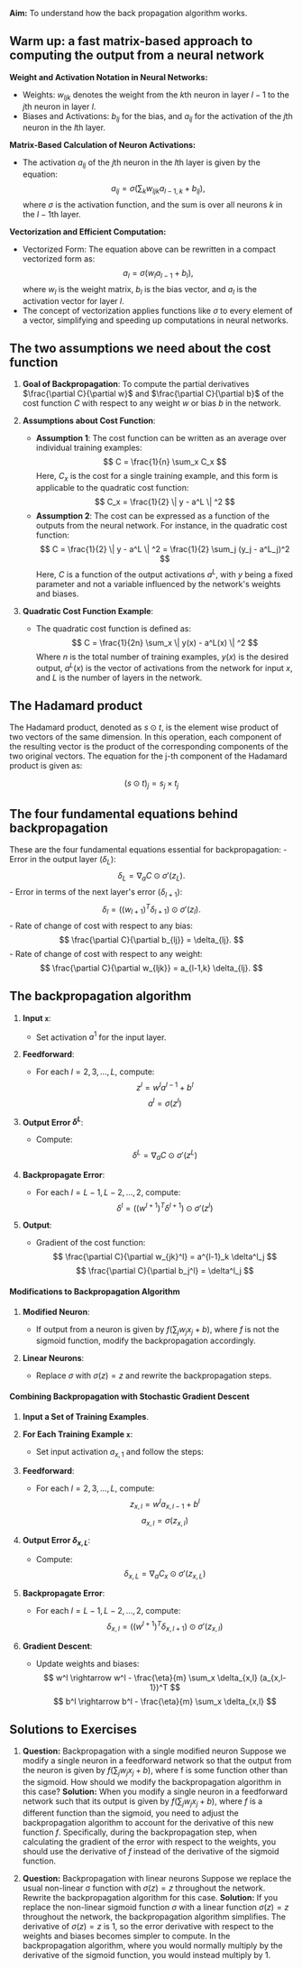 **Aim:** To understand how the back propagation algorithm works.

## Warm up: a fast matrix-based approach to computing the output from a neural network


**Weight and Activation Notation in Neural Networks:**
   - Weights: $w_{ljk}$ denotes the weight from the $k$th neuron in layer $l-1$ to the $j$th neuron in layer $l$.
   - Biases and Activations: $b_{lj}$ for the bias, and $a_{lj}$ for the activation of the $j$th neuron in the $l$th layer.

**Matrix-Based Calculation of Neuron Activations:**
   - The activation $a_{lj}$ of the $j$th neuron in the $l$th layer is given by the equation:
     $$
     a_{lj} = \sigma\left(\sum_k w_{ljk} a_{l-1,k} + b_{lj}\right),
     $$
     where $\sigma$ is the activation function, and the sum is over all neurons $k$ in the $l-1$th layer.

**Vectorization and Efficient Computation:**
   - Vectorized Form: The equation above can be rewritten in a compact vectorized form as:
     $$
     a_l = \sigma(w_l a_{l-1} + b_l),
     $$
     where $w_l$ is the weight matrix, $b_l$ is the bias vector, and $a_l$ is the activation vector for layer $l$.
   - The concept of vectorization applies functions like $\sigma$ to every element of a vector, simplifying and speeding up computations in neural networks.

## The two assumptions we need about the cost function

1. **Goal of Backpropagation**: To compute the partial derivatives $\frac{\partial C}{\partial w}$ and $\frac{\partial C}{\partial b}$ of the cost function $C$ with respect to any weight $w$ or bias $b$ in the network.

2. **Assumptions about Cost Function**:
   - **Assumption 1**: The cost function can be written as an average over individual training examples: 
     $$ C = \frac{1}{n} \sum_x C_x $$
     Here, $C_x$ is the cost for a single training example, and this form is applicable to the quadratic cost function: 
     $$ C_x = \frac{1}{2} \| y - a^L \| ^2 $$
   - **Assumption 2**: The cost can be expressed as a function of the outputs from the neural network. For instance, in the quadratic cost function: 
     $$ C = \frac{1}{2} \| y - a^L \| ^2 = \frac{1}{2} \sum_j (y_j - a^L_j)^2 $$
     Here, $C$ is a function of the output activations $a^L$, with $y$ being a fixed parameter and not a variable influenced by the network's weights and biases.

3. **Quadratic Cost Function Example**:
   - The quadratic cost function is defined as:
     $$ C = \frac{1}{2n} \sum_x \| y(x) - a^L(x) \| ^2 $$
     Where $n$ is the total number of training examples, $y(x)$ is the desired output, $a^L(x)$ is the vector of activations from the network for input $x$, and $L$ is the number of layers in the network.

## The Hadamard product
The Hadamard product, denoted as $s \odot t$, is the element wise product of two vectors of the same dimension. In this operation, each component of the resulting vector is the product of the corresponding components of the two original vectors. The equation for the j-th component of the Hadamard product is given as:

$$
   (s \odot t)_j = s_j \times t_j
$$

## The four fundamental equations behind backpropagation

These are the four fundamental equations essential for backpropagation:
    - Error in the output layer ($\delta_L$):
        $$
        \delta_L = \nabla_a C \odot \sigma'(z_L).
        $$
    - Error in terms of the next layer's error ($\delta_{l+1}$):
        $$
        \delta_l = \left( (w_{l+1})^T \delta_{l+1} \right) \odot \sigma'(z_l).
        $$
    - Rate of change of cost with respect to any bias:
        $$
        \frac{\partial C}{\partial b_{lj}} = \delta_{lj}.
        $$
    - Rate of change of cost with respect to any weight:
        $$
        \frac{\partial C}{\partial w_{ljk}} = a_{l-1,k} \delta_{lj}.
        $$
## The backpropagation algorithm

1. **Input `x`**:
    - Set activation $a^1$ for the input layer.

2. **Feedforward**:
    - For each $l=2,3,\ldots,L$, compute:
      $$ z^l = w^l a^{l-1} + b^l $$
      $$ a^l = \sigma(z^l) $$

3. **Output Error $\delta^L$**:
    - Compute:
      $$ \delta^L = \nabla_a C \odot \sigma'(z^L) $$

4. **Backpropagate Error**:
    - For each $l=L-1,L-2,\ldots,2$, compute:
      $$ \delta^l = ((w^{l+1})^T \delta^{l+1}) \odot \sigma'(z^l) $$

5. **Output**:
    - Gradient of the cost function:
      $$ \frac{\partial C}{\partial w_{jk}^l} = a^{l-1}_k \delta^l_j $$
      $$ \frac{\partial C}{\partial b_j^l} = \delta^l_j $$

#### Modifications to Backpropagation Algorithm

1. **Modified Neuron**:
    - If output from a neuron is given by $f(\sum_j w_j x_j + b)$, where $f$ is not the sigmoid function, modify the backpropagation accordingly.

2. **Linear Neurons**:
    - Replace $\sigma$ with $\sigma(z) = z$ and rewrite the backpropagation steps.

#### Combining Backpropagation with Stochastic Gradient Descent

1. **Input a Set of Training Examples**.
2. **For Each Training Example `x`**:
    - Set input activation $a_{x,1}$ and follow the steps:

3. **Feedforward**:
    - For each $l=2,3,\ldots,L$, compute:
      $$ z_{x,l} = w^l a_{x,l-1} + b^l $$
      $$ a_{x,l} = \sigma(z_{x,l}) $$

4. **Output Error $\delta_{x,L}$**:
    - Compute:
      $$ \delta_{x,L} = \nabla_a C_x \odot \sigma'(z_{x,L}) $$

5. **Backpropagate Error**:
    - For each $l=L-1,L-2,\ldots,2$, compute:
      $$ \delta_{x,l} = ((w^{l+1})^T \delta_{x,l+1}) \odot \sigma'(z_{x,l}) $$

6. **Gradient Descent**:
    - Update weights and biases:
      $$ w^l \rightarrow w^l - \frac{\eta}{m} \sum_x \delta_{x,l} (a_{x,l-1})^T $$
      $$ b^l \rightarrow b^l - \frac{\eta}{m} \sum_x \delta_{x,l} $$

## Solutions to Exercises

1. **Question:** Backpropagation with a single modified neuron Suppose we modify a single neuron in a feedforward network so that the output from the neuron is given by $f\left(\sum_j w_j x_j + b\right)$, where f is some function other than the sigmoid. How should we modify the backpropagation algorithm in this case?
	**Solution:**
	When you modify a single neuron in a feedforward network such that its output is given by $f(\sum_j w_j x_j + b)$, where $f$ is a different function than the sigmoid, you need to adjust the backpropagation algorithm to account for the derivative of this new function $f$. Specifically, during the backpropagation step, when calculating the gradient of the error with respect to the weights, you should use the derivative of $f$ instead of the derivative of the sigmoid function.

2. **Question:** Backpropagation with linear neurons Suppose we replace the usual non-linear σ function with $σ(z)=z$ throughout the network. Rewrite the backpropagation algorithm for this case.
	**Solution:**
	If you replace the non-linear sigmoid function $\sigma$ with a linear function $\sigma(z) = z$ throughout the network, the backpropagation algorithm simplifies. The derivative of $\sigma(z) = z$ is $1$, so the error derivative with respect to the weights and biases becomes simpler to compute. In the backpropagation algorithm, where you would normally multiply by the derivative of the sigmoid function, you would instead multiply by $1$.